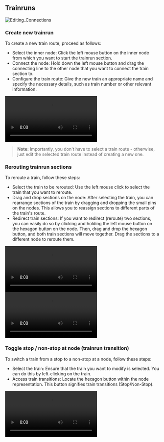 ## Trainruns

![Editing_Connections](./images/Draw_New_TrainrunSections.png)


### Create new trainrun

To create a new train route, proceed as follows:

- Select the inner node: Click the left mouse button on the inner node from which you want to start
  the trainrun section.
- Connect the node: Hold down the left mouse button and drag the connecting line to the other node
  that you want to connect the train section to.
- Configure the train route: Give the new train an appropriate name and specify the necessary
  details, such as train number or other relevant information.

<video controls>
<source src='./animated_images/2024-01-25-Create_New_Trainrun.mp4'  type="video/mp4">
</video>

> **Note:** Importantly, you don't have to select a train route - otherwise, just edit the selected
> train route instead of creating a new one.

### Rerouting trainrun sections

To reroute a train, follow these steps:

- Select the train to be rerouted: Use the left mouse click to select the train that you want to
  reroute.
- Drag and drop sections on the node: After selecting the train, you can rearrange sections of the
  train by dragging and dropping the small pins on the nodes. This allows you to reassign sections
  to different parts of the train's route.
- Redirect train sections: If you want to redirect (reroute) two sections, you can easily do so by
  clicking and holding the left mouse button on the hexagon button on the node. Then, drag and drop
  the hexagon button, and both train sections will move together. Drag the sections to a different
  node to reroute them.

<video controls>
<source src='./animated_images/2024-1-25-Rerouting_extend_remove_trainrunsections-001.mp4'  type="video/mp4">
</video>

<video controls>
<source src='./animated_images/2024-1-25-Rerouting_trainrunsections-001.mp4'  type="video/mp4">
</video>

### Toggle stop / non-stop at node (trainrun transition)

To switch a train from a stop to a non-stop at a node, follow these steps:

- Select the train: Ensure that the train you want to modify is selected. You can do this by
  left-clicking on the train.
- Access train transitions: Locate the hexagon button within the node representation. This button
  signifies train transitions (Stop/Non-Stop).

<video controls>
<source src='./animated_images/2024-01-25-Toogle_Stop_NonStop_trainrun_at_node.mp4'  type="video/mp4">
</video>

<a id="Streckengrafik"></a>



